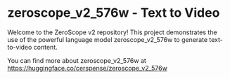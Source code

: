 # zeroscope_v2_576w - Text to Video

Welcome to the ZeroScope v2 repository! This project demonstrates the use of the powerful language model zeroscope_v2_576w to generate text-to-video content.

You can find more about zeroscope_v2_576w at https://huggingface.co/cerspense/zeroscope_v2_576w
